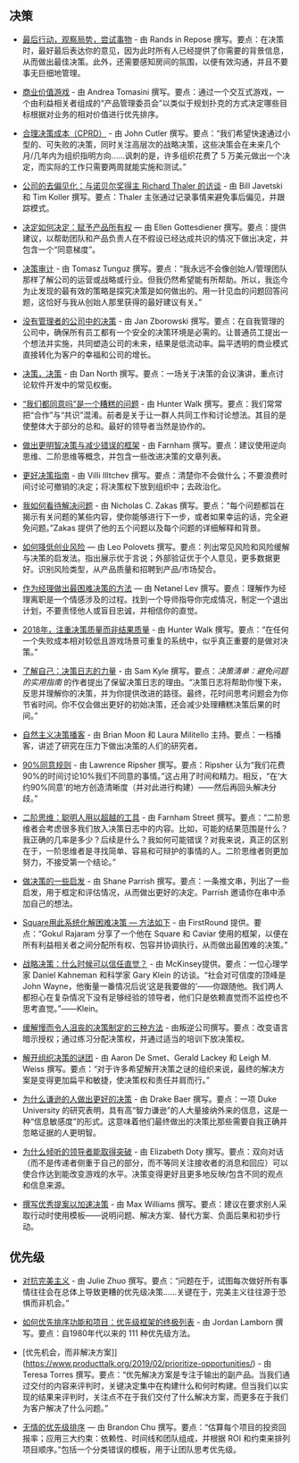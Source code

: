 ## 决策

- [最后行动，观察局势，尝试事物](http://randsinrepose.com/archives/act-last-read-the-room-and-taste-the-soup) - 由 Rands in Repose 撰写。要点：在决策时，最好最后表达你的意见，因为此时所有人已经提供了你需要的背景信息，从而做出最佳决策。此外，还需要感知房间的氛围，以便有效沟通，并且不要事无巨细地管理。

- [商业价值游戏](https://www.agile42.com/en/business-value-game/) - 由 Andrea Tomasini 撰写。要点：通过一个交互式游戏，一个由利益相关者组成的“产品管理委员会”以类似于规划扑克的方式决定哪些目标根据对业务的相对价值进行优先排序。

- [合理决策成本（CPRD）](https://cutle.fish/blog/cost-per-reasonable-decision-cprd) - 由 John Cutler 撰写。要点：“我们希望快速通过小型的、可失败的决策，同时关注高层次的战略决策，这些决策会在未来几个月/几年内为组织指明方向……讽刺的是，许多组织花费了 5 万美元做出一个决定，而实际的工作只需要两周就能实施和测试。”

- [公司的去偏见化：与诺贝尔奖得主 Richard Thaler 的访谈](https://www.mckinsey.com/business-functions/strategy-and-corporate-finance/our-insights/debiasing-the-corporation-an-interview-with-nobel-laureate-richard-thaler) - 由 Bill Javetski 和 Tim Koller 撰写。要点：Thaler 主张通过记录事情来避免事后偏见，并跟踪模式。

- [决定如何决定：赋予产品所有权](https://medium.com/@ellengott/decide-how-to-decide-empowering-product-ownership-97a54be29e7) — 由 Ellen Gottesdiener 撰写。要点：提供建议，以帮助团队和产品负责人在不假设已经达成共识的情况下做出决定，并包含一个“同意梯度”。

- [决策审计](http://tomtunguz.com/decision-making-auditing/) - 由 Tomasz Tunguz 撰写。要点：“我永远不会像创始人/管理团队那样了解公司的运营或战略或行业。但我仍然希望能有所帮助。所以，我迄今为止发现的最有效的策略是探究决策是如何做出的。用一针见血的问题回答问题，这恰好与我从创始人那里获得的最好建议有关。”

- [没有管理者的公司中的决策](https://www.infoq.com/articles/decisions-company-no-managers) - 由 Jan Zborowski 撰写。要点：在自我管理的公司中，确保所有员工都有一个安全的决策环境是必需的。让普通员工提出一个想法并实施，共同塑造公司的未来，结果是低流动率。扁平透明的商业模式直接转化为客户的幸福和公司的增长。

- [决策，决策](https://www.youtube.com/watch?v=EauykEv_2iA) - 由 Dan North 撰写。要点：一场关于决策的会议演讲，重点讨论软件开发中的常见权衡。

- [“我们都同意吗”是一个糟糕的问题](https://medium.com/@hunterwalk/do-we-all-agree-is-a-terrible-question-14499769591b) - 由 Hunter Walk 撰写。要点：我们常常把“合作”与“共识”混淆。前者是关于让一群人共同工作和讨论想法。其目的是使整体大于部分的总和。最好的领导者当然是协作的。

- [做出更明智决策与减少错误的框架](https://fs.blog/smart-decisions/) - 由 Farnham 撰写。要点：建议使用逆向思维、二阶思维等概念，并包含一些改进决策的文章列表。

- [更好决策指南](https://medium.com/@villispeaks/a-guide-to-making-better-decisions-b8d06dc4a835) - 由 Villi Illtchev 撰写。要点：清楚你不会做什么；不要浪费时间讨论可撤销的决定；将决策权下放到组织中；去政治化。

- [我如何看待解决问题](https://humanwhocodes.com/blog/2020/02/how-i-think-about-solving-problems/) - 由 Nicholas C. Zakas 撰写。要点：“每个问题都旨在揭示有关问题的某些内容，使你能够进行下一步，或者如果幸运的话，完全避免问题。”Zakas 提供了他的五个问题以及每个问题的详细解释和背景。

- [如何降低创业风险](https://codingvc.com/how-to-de-risk-a-startup/) — 由 Leo Polovets 撰写。要点：列出常见风险和风险缓解与决策的启发法。指出展示优于言说；外部验证优于个人意见，更多数据更好。识别风险类型，从产品质量和招聘到产品/市场契合。

- [作为经理做出最困难决策的方法](https://medium.com/@lnetanel/how-to-make-one-of-the-most-difficult-decisions-as-a-manager-6b1a1f0d1d6a) — 由 Netanel Lev 撰写。要点：理解作为经理离职是一个情感涉及的过程。找到一个导师指导你完成情况，制定一个退出计划，不要责怪他人或盲目忠诚，并相信你的直觉。

- [2018年，注重决策质量而非结果质量](https://hunterwalk.com/2018/01/01/in-2018-focus-on-quality-of-decision-over-quality-of-outcome/) - 由 Hunter Walk 撰写。要点：“在任何一个失败成本相对较低且游戏场景可重复的系统中，似乎真正重要的是做对决策。”

- [了解自己：决策日志的力量](http://www.samkyle.com/decision-journal/) - 由 Sam Kyle 撰写。要点：*决策清单：避免问题的实用指南* 的作者提出了保留决策日志的理由。“决策日志将帮助你慢下来，反思并理解你的决策，并为你提供改进的路径。最终，花时间思考问题会为你节省时间。你不仅会做出更好的初始决策，还会减少处理糟糕决策后果的时间。”

- [自然主义决策播客](https://naturalisticdecisionmaking.org/podcasts/) - 由 Brian Moon 和 Laura Militello 主持。要点：一档播客，讲述了研究在压力下做出决策的人们的研究者。

- [90%同意规则](https://hackernoon.com/the-90-agreement-rule-36757dcc8eaa) - 由 Lawrence Ripsher 撰写。要点：Ripsher 认为“我们花费90%的时间讨论10%我们不同意的事情。”这占用了时间和精力。相反，“在‘大约90%同意’的地方创造清晰度（并对此进行构建）——然后再回头解决分歧。”

- [二阶思维：聪明人用以超越的工具](https://www.fs.blog/2016/04/second-level-thinking/) - 由 Farnham Street 撰写。要点：“二阶思维者会考虑很多我们放入决策日志中的内容。比如，可能的结果范围是什么？我正确的几率是多少？后续是什么？我如何可能错误？对我来说，真正的区别在于，一阶思维者是寻找简单、容易和可辩护的事情的人。二阶思维者则更加努力，不接受第一个结论。”

- [做决策的一些启发](https://twitter.com/farnamstreet/status/1026105498372845571) - 由 Shane Parrish 撰写。要点：一条推文串，列出了一些启发，用于框定和评估情况，从而做出更好的决定。Parrish 邀请你在串中添加自己的想法。

- [Square用此系统化解困难决策 — 方法如下](https://www.youtube.com/watch?v=Hl_ERo3lKRY&t=) - 由 FirstRound 提供。要点：“Gokul Rajaram 分享了一个他在 Square 和 Caviar 使用的框架，以便在所有利益相关者之间分配所有权、包容并协调执行，从而做出最困难的决策。”

- [战略决策：什么时候可以信任直觉？](https://www.mckinsey.com/business-functions/strategy-and-corporate-finance/our-insights/strategic-decisions-when-can-you-trust-your-gut) - 由 McKinsey提供。要点：一位心理学家 Daniel Kahneman 和科学家 Gary Klein 的访谈。“社会对可信度的顶峰是 John Wayne，他衡量一番情况后说‘这是我要做的’——你跟随他。我们两人都担心在复杂情况下没有足够经验的领导者，他们只是依赖直觉而不监控也不思考直觉。”——Klein。

- [缓解慢而令人沮丧的决策制定的三种方法](http://corporate-rebels.com/rebellious-practices-distributed-authority/) - 由叛逆公司撰写。要点：改变语言暗示授权；通过练习分配决策权，并通过适当的培训下放决策权。

- [解开组织决策的谜团](https://www.mckinsey.com/business-functions/organization/our-insights/untangling-your-organizations-decision-making) - 由 Aaron De Smet、Gerald Lackey 和 Leigh M. Weiss 撰写。要点：“对于许多希望解开决策之谜的组织来说，最终的解决方案是变得更加扁平和敏捷，使决策权和责任并肩而行。”

- [为什么谦逊的人做出更好的决策](https://journal.thriveglobal.com/why-humble-people-make-better-decisions-d18e6ad6180a#.hy27xhl36) - 由 Drake Baer 撰写。要点：一项 Duke University 的研究表明，具有高“智力谦逊”的人大量接纳外来的信息，这是一种“信息敏感度”的形式。这意味着他们最终做出的决策比那些需要自我正确并忽略证据的人更明智。

- [为什么倾听的领导者能取得突破](https://www.strategy-business.com/blog/Why-Leaders-Who-Listen-Achieve-Breakthroughs?__s=ns1epkqjs8qj1ggjuafv) - 由 Elizabeth Doty 撰写。要点：双向对话（而不是传递者侧重于自己的部分，而不等同关注接收者的消息和回应）可以使合作达到能改变游戏的水平。决策变得更好且更多地反映/包含不同的观点和信息来源。

- [撰写优秀提案以加速决策](https://medium.com/@maxthelion/writing-proposals-to-speed-up-decisions-8a13d4122649) - 由 Max Williams 撰写。要点：建议在要求别人采取行动时使用模板——说明问题、解决方案、替代方案、负面后果和初步行动。

## 优先级

- [对抗完美主义](https://medium.com/the-year-of-the-looking-glass/battling-perfectionism-713537a8b8b6) - 由 Julie Zhuo 撰写。要点：“问题在于，试图每次做好所有事情往往会在总体上导致更糟的优先级决策……关键在于，完美主义往往源于恐惧而非机会。”

- [如何优先排序功能和项目：优先级框架的终极列表](https://productcoalition.com/how-to-prioritize-features-and-projects-heres-the-ultimate-list-of-prioritization-frameworks-6f5b626ae779) - 由 Jordan Lamborn 撰写。要点：自1980年代以来的 111 种优先级方法。

- [优先机会，而非解决方案]](https://www.producttalk.org/2019/02/prioritize-opportunities/) - 由 Teresa Torres 撰写。要点：“优先解决方案是专注于输出的副产品。当我们通过交付的内容来评判时，关键决定集中在构建什么和何时构建。但当我们以实现的结果来评判时，关注点不在于我们交付了什么解决方案，而更多在于我们为客户解决了什么问题。”

- [无情的优先级排序](https://blackboxofpm.com/ruthless-prioritization-e4256e3520a9) — 由 Brandon Chu 撰写。要点：“估算每个项目的投资回报率；应用三大约束：依赖性、时间线和团队组成，并根据 ROI 和约束来排列项目顺序。”包括一个分类错误的模板，用于让团队思考优先级。
